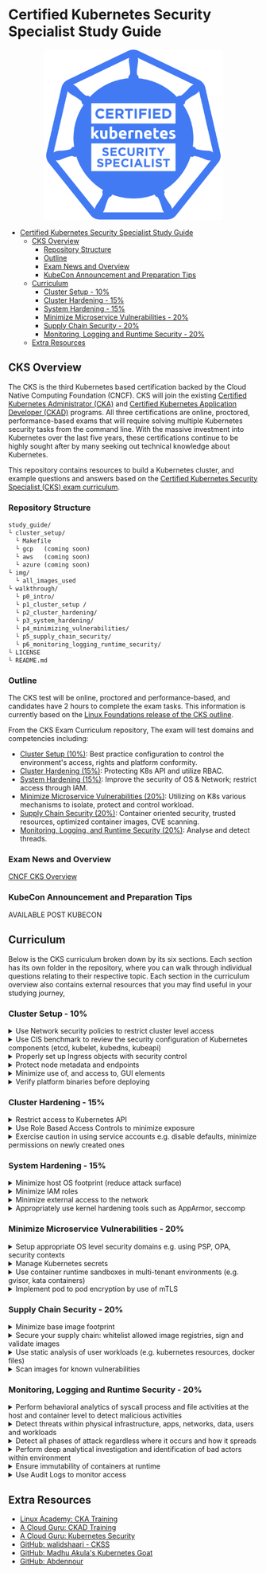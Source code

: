 # Certified Kubernetes Security Specialist Study Guide 

<p align="center">
  <img width="360" src="img/kcss_logo.png">
</p>

- [Certified Kubernetes Security Specialist Study Guide](#certified-kubernetes-security-specialist-study-guide)
  - [CKS Overview](#cks-overview)
    - [Repository Structure](#repository-structure)
    - [Outline](#outline)
    - [Exam News and Overview](#exam-news-and-overview)
    - [KubeCon Announcement and Preparation Tips](#kubecon-announcement-and-preparation-tips)
  - [Curriculum](#curriculum)
    - [Cluster Setup - 10%](#cluster-setup---10)
    - [Cluster Hardening - 15%](#cluster-hardening---15)
    - [System Hardening - 15%](#system-hardening---15)
    - [Minimize Microservice Vulnerabilities - 20%](#minimize-microservice-vulnerabilities---20)
    - [Supply Chain Security - 20%](#supply-chain-security---20)
    - [Monitoring, Logging and Runtime Security - 20%](#monitoring-logging-and-runtime-security---20)
  - [Extra Resources](#extra-resources)

## CKS Overview  

The CKS is the third Kubernetes based certification backed by the Cloud Native Computing Foundation (CNCF). CKS will join the existing [Certified Kubernetes Administrator (CKA)](https://www.cncf.io/certification/cka/) and [Certified Kubernetes Application Developer (CKAD)](https://www.cncf.io/certification/ckad/) programs. All three certifications are online, proctored, performance-based exams that will require solving multiple Kubernetes security tasks from the command line. With the massive investment into Kubernetes over the last five years, these certifications continue to be highly sought after by many seeking out technical knowledge about Kubernetes.

This repository contains resources to build a Kubernetes cluster, and example questions and answers based on the [Certified Kubernetes Security Specialist (CKS) exam curriculum](https://github.com/cncf/curriculum/blob/master/CKS_Curriculum_%20v1.19%20Coming%20Soon%20November%202020.pdf).

### Repository Structure

```shell
study_guide/
└ cluster_setup/
  └ Makefile
  └ gcp   (coming soon)
  └ aws   (coming soon)
  └ azure (coming soon)
└ img/
  └ all_images_used
└ walkthrough/
  └ p0_intro/
  └ p1_cluster_setup /
  └ p2_cluster_hardening/
  └ p3_system_hardening/
  └ p4_minimizing_vulnerabilities/
  └ p5_supply_chain_security/
  └ p6_monitoring_logging_runtime_security/
└ LICENSE
└ README.md
```

### Outline

The CKS test will be online, proctored and performance-based, and candidates have 2 hours to complete the exam tasks. This information is currently based on the [Linux Foundations release of the CKS outline](https://training.linuxfoundation.org/certification/certified-kubernetes-security-specialist/).

From the CKS Exam Curriculum repository, The exam will test domains and competencies including:
- [Cluster Setup (10%)](#cluster-setup---10): Best practice configuration to control the environment's access, rights and platform conformity.
- [Cluster Hardening (15%)](#cluster-hardening---15): Protecting K8s API and utilize RBAC.
- [System Hardening (15%)](#system-hardening---15): Improve the security of OS & Network; restrict access through IAM.
- [Minimize Microservice Vulnerabilities (20%)](#minimize-microservice-vulnerabilities---20): Utilizing on K8s various mechanisms to isolate, protect and control workload.
- [Supply Chain Security (20%)](#supply-chain-security---20): Container oriented security, trusted resources, optimized container images, CVE scanning.
- [Monitoring, Logging, and Runtime Security (20%)](#monitoring-logging-and-runtime-security---20): Analyse and detect threads.

### Exam News and Overview

[CNCF CKS Overview](https://www.stackrox.com/post/2020/11/what-is-cncf-certified-kubernetes-security-specialist-cks-exam-and-what-is-covered/)

### KubeCon Announcement and Preparation Tips

AVAILABLE POST KUBECON

## Curriculum

Below is the CKS curriculum broken down by its six sections. Each section has its own folder in the repository, where you can walk through individual questions relating to their respective topic. Each section in the curriculum overview also contains external resources that you may find useful in your studying journey,

### Cluster Setup - 10% 

<details><summary>Use Network security policies to restrict cluster level access</summary>
  
* [Network Policies](https://kubernetes.io/docs/concepts/services-networking/network-policies)
* [An Introduction to Network Policies](https://medium.com/@reuvenharrison/an-introduction-to-kubernetes-network-policies-for-security-people-ba92dd4c809d)
* [Get started with Kubernetes network policy](https://docs.projectcalico.org/security/kubernetes-network-policy)
</details>

<details><summary>Use CIS benchmark to review the security configuration of Kubernetes components (etcd, kubelet, kubedns, kubeapi)</summary>
  
* [CIS benchmark for Kubernetes](https://www.cisecurity.org/benchmark/kubernetes/)

</summary>
</details>

<details><summary>Properly set up Ingress objects with security control</summary>
  
* [Ingress](https://kubernetes.io/docs/concepts/services-networking/ingress/)

</details>

<details><summary>Protect node metadata and endpoints</summary>
  
* [Setting up secure endpoints in Kubernetes](https://blog.cloud66.com/setting-up-secure-endpoints-in-kubernetes/)

</details>

<details><summary>Minimize use of, and access to, GUI elements</summary>
  
* [On Securing the Kubernetes Dashboard](https://blog.heptio.com/on-securing-the-kubernetes-dashboard-16b09b1b7aca)
* 
</details>

<details><summary>Verify platform binaries before deploying</summary>
  
* [Kubernetes platform binaries](https://github.com/kubernetes/kubernetes/releases)
</details>

### Cluster Hardening - 15%

<details><summary>Restrict access to Kubernetes API</summary>

* [Controlling Access to the Kubernetes API](https://kubernetes.io/docs/reference/access-authn-authz/controlling-access/)

</details>

<details><summary>Use Role Based Access Controls to minimize exposure</summary>

* [Using RBAC Authorization](https://kubernetes.io/docs/reference/access-authn-authz/rbac/)

</details>

<details><summary>Exercise caution in using service accounts e.g. disable defaults, minimize permissions on newly created ones</summary>
  
* [Managing Service Accounts](https://kubernetes.io/docs/reference/access-authn-authz/service-accounts-admin/)
* [Configure Service Accounts for Pods](https://kubernetes.io/docs/tasks/configure-pod-container/configure-service-account/)
* [Securing Kubernetes Clusters by Eliminating Risky Permissions](https://www.cyberark.com/resources/threat-research-blog/securing-kubernetes-clusters-by-eliminating-risky-permissions)

</details>

### System Hardening - 15%
<details><summary>Minimize host OS footprint (reduce attack surface)</summary>

* [Reduce Kubernetes Attack Surfaces](https://blog.sonatype.com/kubesecops-kubernetes-security-practices-you-should-follow#:~:text=Reduce%20Kubernetes%20Attack%20Surfaces)
* [CIS Benchmark Ubuntu Linux](https://www.cisecurity.org/benchmark/ubuntu_linux/)

</details>

<details><summary>Minimize IAM roles</summary>

* [IAM Grant least privilege](https://docs.aws.amazon.com/IAM/latest/UserGuide/best-practices.html#grant-least-privilege)

</details>

<details><summary>Minimize external access to the network</summary>

* [Secure hosts with OS-level firewall (ufw)](https://help.replicated.com/community/t/managing-firewalls-with-ufw-on-kubernetes/230)

</details>

<details><summary>Appropriately use kernel hardening tools such as AppArmor, seccomp</summary>

* [Kubernetes Hardening Best Practices](https://www.sumologic.com/kubernetes/security/#security-best-practices)

</details>

### Minimize Microservice Vulnerabilities - 20%
<details><summary>Setup appropriate OS level security domains e.g. using PSP, OPA, security contexts</summary>

* [Pod Security Policies](https://kubernetes.io/docs/concepts/policy/pod-security-policy/)
* [Configure a Security Context for a Pod or Container](https://kubernetes.io/docs/tasks/configure-pod-container/security-context/)
* [Pod Security Policy](https://blog.alcide.io/pod-security-policy)

</details>

<details><summary>Manage Kubernetes secrets</summary>

* [Kubernetes Secrets](https://kubernetes.io/docs/concepts/configuration/secret/)

</details>

<details><summary>Use container runtime sandboxes in multi-tenant environments (e.g. gvisor, kata containers)</summary>

</details>

<details><summary>Implement pod to pod encryption by use of mTLS</summary>
  
* [Manage TLS Certificates in a Cluster](https://kubernetes.io/docs/tasks/tls/managing-tls-in-a-cluster/)

</details>

### Supply Chain Security - 20%

<details><summary>Minimize base image footprint</summary>

* [Why build small container images in Kubernetes](https://cloud.google.com/blog/products/gcp/kubernetes-best-practices-how-and-why-to-build-small-container-images)
* [7 best practices for building containers](https://cloud.google.com/blog/products/gcp/7-best-practices-for-building-containers)

</details>

<details><summary>Secure your supply chain: whitelist allowed image registries, sign and validate images</summary>

* [Using Admission Controllers](https://kubernetes.io/docs/reference/access-authn-authz/admission-controllers/)
* [Dynamic Admission Control](https://kubernetes.io/docs/reference/access-authn-authz/extensible-admission-controllers/)
* [How to reject docker registries in Kubernetes?](https://stackoverflow.com/questions/54463125/how-to-reject-docker-registries-in-kubernetes)
* [Container image signatures in Kubernetes](https://medium.com/sse-blog/container-image-signatures-in-kubernetes-19264ac5d8ce)

</details>

<details><summary>Use static analysis of user workloads (e.g. kubernetes resources, docker files)</summary>

</details>

<details><summary>Scan images for known vulnerabilities</summary>

* [Scan your Docker images for vulnerabilities](https://medium.com/better-programming/scan-your-docker-images-for-vulnerabilities-81d37ae32cb3)

</details>

### Monitoring, Logging and Runtime Security - 20%

<details><summary>Perform behavioral analytics of syscall process and file activities at the host and container level to detect malicious activities</summary>

* [Restrict a Container's Syscalls with Seccomp](https://kubernetes.io/docs/tutorials/clusters/seccomp/)

</details>

<details><summary>Detect threats within physical infrastructure, apps, networks, data, users and workloads</summary>
  
* [Threat matrix for Kubernetes](https://www.microsoft.com/security/blog/2020/04/02/attack-matrix-kubernetes/)

</details>

<details><summary>Detect all phases of attack regardless where it occurs and how it spreads</summary>

* [Investigating Kubernetes attack scenarios in Threat Stack](https://www.threatstack.com/blog/kubernetes-attack-scenarios-part-1)

</details>

<details><summary>Perform deep analytical investigation and identification of bad actors within environment</summary>

* [Kubernetes security 101: Risks and Best practices](https://www.stackrox.com/post/2020/05/kubernetes-security-101/)
  
</details>

<details><summary>Ensure immutability of containers at runtime</summary>

* [Leverage Kubernetes to ensure that containers are immutable](https://access.redhat.com/documentation/en-us/red_hat_enterprise_linux_atomic_host/7/html/container_security_guide/keeping_containers_fresh_and_updateable#leveraging_kubernetes_and_openshift_to_ensure_that_containers_are_immutable)

</details>

<details><summary>Use Audit Logs to monitor access</summary>

* [Kubernetes Audit](https://kubernetes.io/docs/tasks/debug-application-cluster/audit/)
* [How to monitor Kubernetes audit logs?](https://www.datadoghq.com/blog/monitor-kubernetes-audit-logs/)

</details>

## Extra Resources

- [Linux Academy: CKA Training](https://training.linuxfoundation.org/certification/certified-kubernetes-administrator-cka/)
- [A Cloud Guru: CKAD Training](https://acloudguru.com/course/certified-kubernetes-application-developer-ckad)
- [A Cloud Guru: Kubernetes Security](https://acloudguru.com/course/kubernetes-security)
- [GitHub: walidshaari - CKSS](https://github.com/walidshaari/Certified-Kubernetes-Security-Specialist)
- [GitHub: Madhu Akula's Kubernetes Goat](https://github.com/madhuakula/kubernetes-goat)
- [GitHub: Abdennour](https://github.com/abdennour/certified-kubernetes-security-specialist)
